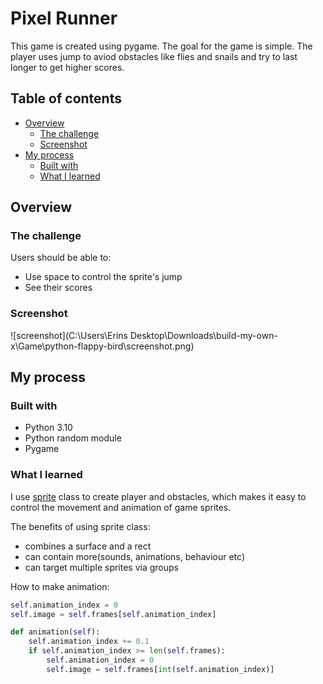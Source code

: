 # Pixel Runner

This game is created using pygame. The goal for the game is simple. The player uses jump to aviod obstacles like flies and snails and try to last longer to get higher scores.

## Table of contents

- [Overview](#overview)
  - [The challenge](#the-challenge)
  - [Screenshot](#screenshot)
- [My process](#my-process)
  - [Built with](#built-with)
  - [What I learned](#what-i-learned)

## Overview

### The challenge

Users should be able to:

- Use space to control the sprite's jump 
- See their scores

### Screenshot

![screenshot](C:\Users\Erins Desktop\Downloads\build-my-own-x\Game\python-flappy-bird\screenshot.png)


## My process

### Built with

- Python 3.10
- Python random module
- Pygame

### What I learned

I use [sprite](https://www.pygame.org/docs/ref/sprite.html) class to create player and obstacles, which makes it easy to control the movement and animation of game sprites.

The benefits of using sprite class:

- combines a surface and a rect
- can contain more(sounds, animations, behaviour etc)
- can target multiple sprites via groups

How to make animation:

```python
self.animation_index = 0
self.image = self.frames[self.animation_index]

def animation(self):
	self.animation_index += 0.1
	if self.animation_index >= len(self.frames):
		self.animation_index = 0
		self.image = self.frames[int(self.animation_index)]
```
